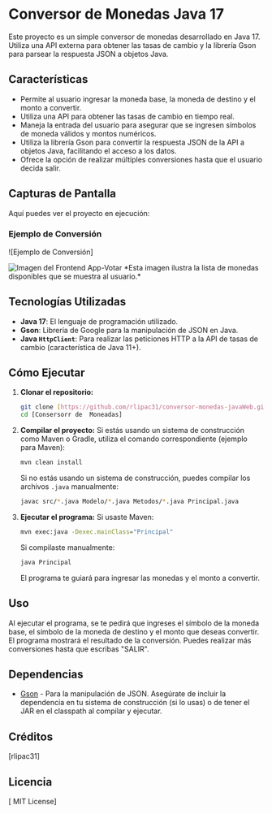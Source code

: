 # Conversor de Monedas Java 17

Este proyecto es un simple conversor de monedas desarrollado en Java 17. Utiliza una API externa para obtener las tasas de cambio y la librería Gson para parsear la respuesta JSON a objetos Java.

## Características

* Permite al usuario ingresar la moneda base, la moneda de destino y el monto a convertir.
* Utiliza una API para obtener las tasas de cambio en tiempo real.
* Maneja la entrada del usuario para asegurar que se ingresen símbolos de moneda válidos y montos numéricos.
* Utiliza la librería Gson para convertir la respuesta JSON de la API a objetos Java, facilitando el acceso a los datos.
* Ofrece la opción de realizar múltiples conversiones hasta que el usuario decida salir.

## Capturas de Pantalla

Aquí puedes ver el proyecto en ejecución:

### Ejemplo de Conversión

![Ejemplo de Conversión]

<img src="https://i.ibb.co/8ntHRSwj/result.png" alt="Imagen del Frontend App-Votar">
*Esta imagen ilustra la lista de monedas disponibles que se muestra al usuario.*



## Tecnologías Utilizadas

* **Java 17**: El lenguaje de programación utilizado.
* **Gson**: Librería de Google para la manipulación de JSON en Java.
* **Java `HttpClient`**: Para realizar las peticiones HTTP a la API de tasas de cambio (característica de Java 11+).

## Cómo Ejecutar

1.  **Clonar el repositorio:**
    ```bash
    git clone [https://github.com/rlipac31/conversor-monedas-javaWeb.git](https://github.com/rlipac31/conversor-monedas-javaWeb.git)
    cd [Consersorr de  Moneadas]
    ```

2.  **Compilar el proyecto:**
    Si estás usando un sistema de construcción como Maven o Gradle, utiliza el comando correspondiente (ejemplo para Maven):
    ```bash
    mvn clean install
    ```
    Si no estás usando un sistema de construcción, puedes compilar los archivos `.java` manualmente:
    ```bash
    javac src/*.java Modelo/*.java Metodos/*.java Principal.java
    ```

3.  **Ejecutar el programa:**
    Si usaste Maven:
    ```bash
    mvn exec:java -Dexec.mainClass="Principal"
    ```
    Si compilaste manualmente:
    ```bash
    java Principal
    ```

    El programa te guiará para ingresar las monedas y el monto a convertir.

## Uso

Al ejecutar el programa, se te pedirá que ingreses el símbolo de la moneda base, el símbolo de la moneda de destino y el monto que deseas convertir. El programa mostrará el resultado de la conversión. Puedes realizar más conversiones hasta que escribas "SALIR".

## Dependencias

* [Gson](https://github.com/google/gson) - Para la manipulación de JSON. Asegúrate de incluir la dependencia en tu sistema de construcción (si lo usas) o de tener el JAR en el classpath al compilar y ejecutar.

## Créditos

[rlipac31]

## Licencia

[ MIT License]

